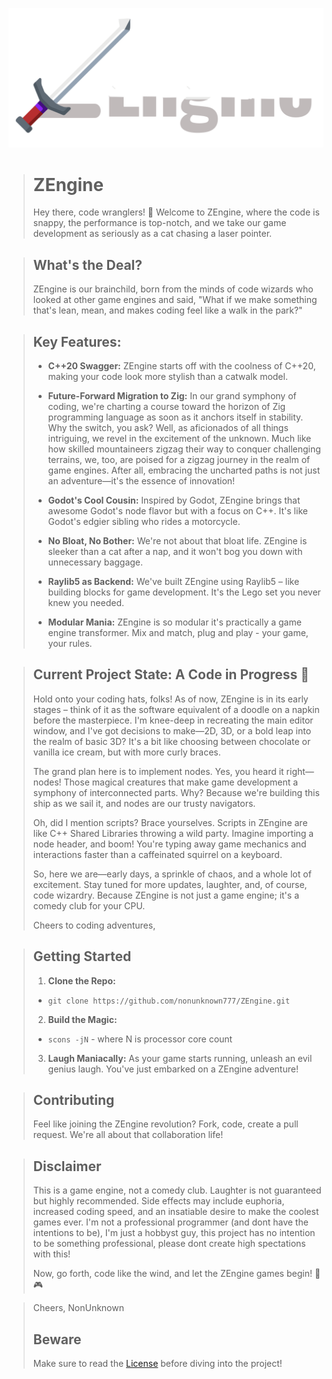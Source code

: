 ![Logo](logo.svg)

> # ZEngine
> 
> Hey there, code wranglers! 🚀 Welcome to ZEngine, where the code is snappy, the performance is top-notch, and we take our game development as seriously as a cat chasing a laser pointer.

> ## What's the Deal?
> 
> ZEngine is our brainchild, born from the minds of code wizards who looked at other game engines and said, "What if we make something that's lean, mean, and makes coding feel like a walk in the park?"

> ## Key Features:
> 
> -   **C++20 Swagger:** ZEngine starts off with the coolness of C++20, making your code look more stylish than a catwalk model.
>     
> -   **Future-Forward Migration to Zig:** In our grand symphony of coding, we're charting a course toward the horizon of Zig programming language as soon as it anchors itself in stability. Why the switch, you ask? Well, as aficionados of all things intriguing, we revel in the excitement of the unknown. Much like how skilled mountaineers zigzag their way to conquer challenging terrains, we, too, are poised for a zigzag journey in the realm of game engines. After all, embracing the uncharted paths is not just an adventure—it's the essence of innovation!
>     
> -   **Godot's Cool Cousin:** Inspired by Godot, ZEngine brings that awesome Godot's node flavor but with a focus on C++. It's like Godot's edgier sibling who rides a motorcycle.
>     
> -   **No Bloat, No Bother:** We're not about that bloat life. ZEngine is sleeker than a cat after a nap, and it won't bog you down with unnecessary baggage.
>     
> -   **Raylib5 as Backend:** We've built ZEngine using Raylib5 – like building blocks for game development. It's the Lego set you never knew you needed.
>     
> -   **Modular Mania:** ZEngine is so modular it's practically a game engine transformer. Mix and match, plug and play - your game, your rules.
>     

> ## Current Project State: A Code in Progress 🚧
> 
> Hold onto your coding hats, folks! As of now, ZEngine is in its early stages – think of it as the software equivalent of a doodle on a napkin before the masterpiece. I'm knee-deep in recreating the main editor window, and I've got decisions to make—2D, 3D, or a bold leap into the realm of basic 3D? It's a bit like choosing between chocolate or vanilla ice cream, but with more curly braces.
> 
> The grand plan here is to implement nodes. Yes, you heard it right—nodes! Those magical creatures that make game development a symphony of interconnected parts. Why? Because we're building this ship as we sail it, and nodes are our trusty navigators.
> 
> Oh, did I mention scripts? Brace yourselves. Scripts in ZEngine are like C++ Shared Libraries throwing a wild party. Imagine importing a node header, and boom! You're typing away game mechanics and interactions faster than a caffeinated squirrel on a keyboard.
> 
> So, here we are—early days, a sprinkle of chaos, and a whole lot of excitement. Stay tuned for more updates, laughter, and, of course, code wizardry. Because ZEngine is not just a game engine; it's a comedy club for your CPU.
> 
> Cheers to coding adventures,

> ## Getting Started
> 
> 1.  **Clone the Repo:**
>     
>     
> 
> -   `git clone https://github.com/nonunknown777/ZEngine.git` 
>     
> 2.   **Build the Magic:**
>
> -   `scons -jN` - where  N is processor core count
>     
> 3.  **Laugh Maniacally:** As your game starts running, unleash an evil genius laugh. You've just embarked on a ZEngine adventure!
>     

> ## Contributing
> 
> Feel like joining the ZEngine revolution? Fork, code, create a pull request. We're all about that collaboration life!

> ## Disclaimer
> 
> This is a game engine, not a comedy club. Laughter is not guaranteed but highly recommended. Side effects may include euphoria, increased coding speed, and an insatiable desire to make the coolest games ever.
> I'm not a professional programmer (and dont have the intentions to be), I'm just a hobbyst guy, this project has no intention to be something professional, please dont create high spectations with this!
> 
> Now, go forth, code like the wind, and let the ZEngine games begin! 🚀🎮


> Cheers, NonUnknown
> ## Beware
> 
> Make sure to read the [License](./LICENSE.MD) before diving into the project!
